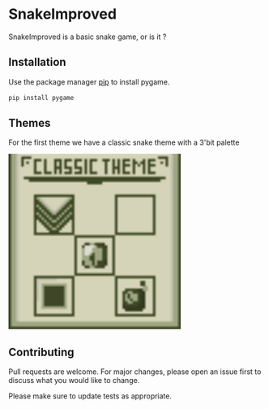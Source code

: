 # SnakeImproved

SnakeImproved is a basic snake game, or is it ?

## Installation

Use the package manager [pip](https://pip.pypa.io/en/stable/) to install pygame.

```bash
pip install pygame
```

## Themes

For the first theme we have a classic snake theme with a 3'bit palette 

<img src="./Assets/README-IMG/Classic-Theme.png" alt="Girl in a jacket" width="340" height="345">

## Contributing
Pull requests are welcome. For major changes, please open an issue first to discuss what you would like to change.

Please make sure to update tests as appropriate.